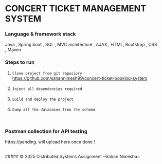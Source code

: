 # CONCERT TICKET MANAGEMENT SYSTEM

### Language & framework stack
Java , Spring boot , SQL , MVC architecture , AJAX , HTML, Bootstrap , CSS , Maven

### Steps to run
1. `Clone project from git reposiory` <br>
   https://github.com/sahannimesh99/concert-ticket-booking-system <br/>
   <br/>
2. `Inject all dependencies required`<br/>
   <br/>
3. `Build and deploy the project`<br/></br>
4. `Dump all the databases from the schema`</br>
<br/>

### Postman collection for API testing
https://pending. will upload here once done !

<br/>
##### © 2025 Distributed Systems Assignment ~Sahan Nimesha~
